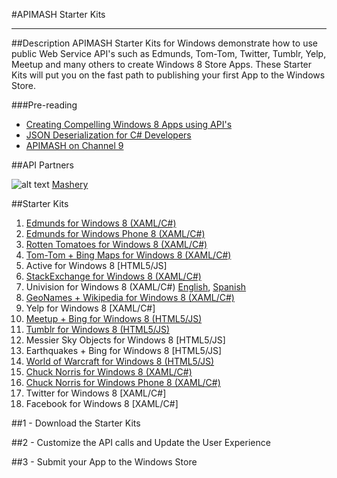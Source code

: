 #APIMASH Starter Kits


----------


##Description
APIMASH Starter Kits for Windows demonstrate how to use public Web Service API's such as Edmunds, Tom-Tom, Twitter, Tumblr, Yelp, Meetup and many others to create Windows 8 Store Apps. These Starter Kits will put you on the fast path to publishing your first App to the Windows Store.

###Pre-reading

 - [Creating Compelling Windows 8 Apps  using API's][1]
 - [JSON Deserialization for C#  Developers][2]
 - [APIMASH on Channel 9][3]

##API Partners

![alt text][4]
[Mashery][5]

##Starter Kits
 1. [Edmunds for Windows 8 (XAML/C#)][6]
 2. [Edmunds for Windows Phone 8 (XAML/C#)][7]
 3. [Rotten Tomatoes for Windows 8 (XAML/C#)][8]
 4. [Tom-Tom + Bing Maps for Windows 8 (XAML/C#)][9]
 5. Active for Windows 8 [HTML5/JS]
 6. [StackExchange for Windows 8 (XAML/C#)][10]
 7. Univision for Windows 8 (XAML/C#) [English][11], [Spanish][12]
 8. [GeoNames + Wikipedia for Windows 8 (XAML/C#)][13]
 9. Yelp for Windows 8 [XAML/C#]
 10. [Meetup + Bing for Windows 8 (HTML5/JS)][14]
 11. [Tumblr for Windows 8 (HTML5/JS)][15]
 12. Messier Sky Objects for Windows 8 [HTML5/JS]
 13. Earthquakes + Bing for Windows 8 [HTML5/JS]
 14. [World of Warcraft for Windows 8 (HTML5/JS)][16]
 15. [Chuck Norris for Windows 8 (XAML/C#)][17]
 16. [Chuck Norris for Windows Phone 8 (XAML/C#)][18]
 17. Twitter for Windows 8 [XAML/C#]
 18. Facebook for Windows 8 [XAML/C#]

 
##1 - Download the Starter Kits

##2 - Customize the API calls and Update the User Experience

##3 - Submit your App to the Windows Store


  [1]: http://theundocumentedapi.com/index.php/apimash-using-apis-to-create-compelling-windows-apps/
  [2]: http://theundocumentedapi.com/index.php/apimash-json-deserialization-for-c-developers/
  [3]: http://channel9.msdn.com/Niners/apimash
  [4]: https://raw.github.com/apimash/StarterKits/master/mashery_logo-small.png "Mashery"
  [5]: http://dev.mashery.com "Mashery Developer Page"
  [6]: http://theundocumentedapi.com/index.php/apimash-the-edmunds-starter-kit/
  [7]: http://theundocumentedapi.com/index.php/category/development/
  [8]: http://theundocumentedapi.com/index.php/apimash-the-rotten-tomatoes-api-starter-kit/
  [9]: http://blogs.msdn.com/b/jimoneil/archive/2013/05/30/build-a-windows-8-mashup-app-with-bing-maps.aspx
  [10]: http://geekswithblogs.net/Mathoms/archive/2013/06/06/apimash-the-stackexchange-starter-kit.aspx
  [11]: http://blogs.msdn.com/b/gamewords777/archive/2013/05/21/api-mashup-series-part-i.aspx
  [12]: http://blogs.msdn.com/b/gamewords777/archive/2013/05/27/serie-api-mashup-parte-i-en-espa-241-ol.aspx
  [13]: http://blogs.msdn.com/b/devfish/archive/2013/06/12/apimash-geonames-wikipedia-api-walkthrough.aspx
  [14]: http://devhammer.net/blog/windows-store-app-template-to-live-data-in-3-easy-steps#.Ua4St17D-Uk
  [15]: http://thebitchwhocodes.com/2013/05/30/apimash-the-tumblr-api/
  [16]: http://blogs.msdn.com/b/davedev/archive/2013/05/30/announcing-wowapi-and-apimash-free-starter-kits-for-your-windows-store-apps.aspx
  [17]: http://theundocumentedapi.com/index.php/apimash-chuck-norris-starter-kit/
  [18]: http://theundocumentedapi.com/index.php/apimash-chuck-norris-starter-kit-for-windows-phone-8/